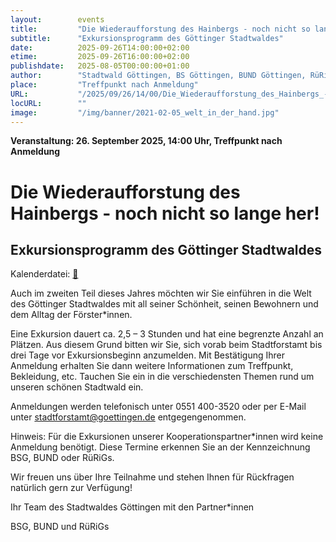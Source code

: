 ```yaml
---
layout:        events
title:         "Die Wiederaufforstung des Hainbergs - noch nicht so lange her!"
subtitle:      "Exkursionsprogramm des Göttinger Stadtwaldes"
date:          2025-09-26T14:00:00+02:00
etime:         2025-09-26T16:00:00+02:00
publishdate:   2025-08-05T00:00:00+01:00
author:        "Stadtwald Göttingen, BS Göttingen, BUND Göttingen, RüRiG"
place:         "Treffpunkt nach Anmeldung"
URL:           "/2025/09/26/14/00/Die_Wiederaufforstung_des_Hainbergs_-_noch_nicht_so_lange_her"
locURL:        ""
image:         "/img/banner/2021-02-05_welt_in_der_hand.jpg"
---
```


**Veranstaltung: 26. September 2025, 14:00 Uhr, Treffpunkt nach Anmeldung**

Die Wiederaufforstung des Hainbergs - noch nicht so lange her!
===========

Exkursionsprogramm des Göttinger Stadtwaldes
-----------


Kalenderdatei: [📆](/ics/2025-09-26_14-00_die_wiederaufforstung_des_hainbergs_-_noch_nicht_so_lange_her.ics)


Auch im zweiten Teil dieses Jahres möchten wir Sie einführen in die Welt des
Göttinger Stadtwaldes mit all seiner Schönheit, seinen Bewohnern und dem
Alltag der Förster*innen.

Eine Exkursion dauert ca. 2,5 – 3 Stunden und hat eine begrenzte Anzahl an
Plätzen. Aus diesem Grund bitten wir Sie, sich vorab beim Stadtforstamt bis drei
Tage vor Exkursionsbeginn anzumelden. Mit Bestätigung Ihrer Anmeldung
erhalten Sie dann weitere Informationen zum Treffpunkt, Bekleidung, etc.
Tauchen Sie ein in die verschiedensten Themen rund um unseren schönen
Stadtwald ein. 

Anmeldungen werden telefonisch unter 0551 400-3520 oder per
E-Mail unter 
stadtforstamt@goettingen.de 
entgegengenommen.

Hinweis: Für die Exkursionen unserer Kooperationspartner*innen wird keine
Anmeldung benötigt. Diese Termine erkennen Sie an der Kennzeichnung BSG,
BUND oder RüRiGs.

Wir freuen uns über Ihre Teilnahme und stehen Ihnen für Rückfragen natürlich
gern zur Verfügung!

Ihr Team des Stadtwaldes Göttingen mit den Partner*innen

BSG, BUND und RüRiGs

